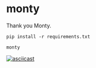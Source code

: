 # monty

Thank you Monty.

```
pip install -r requirements.txt
```

```
monty
```

[![asciicast](https://asciinema.org/a/25638.png)](https://asciinema.org/a/25638)
